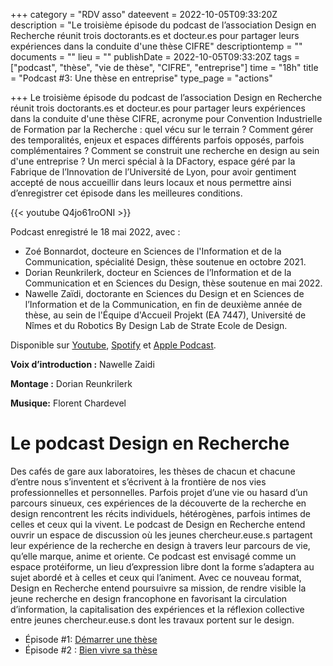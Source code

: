 +++
category = "RDV asso"
dateevent = 2022-10-05T09:33:20Z
description = "Le troisième épisode du podcast de l’association Design en Recherche réunit trois doctorants.es et docteur.es pour partager leurs expériences dans la conduite d'une thèse CIFRE"
descriptiontemp = ""
documents = ""
lieu = ""
publishDate = 2022-10-05T09:33:20Z
tags = ["podcast", "thèse", "vie de thèse", "CIFRE", "entreprise"]
time = "18h"
title = "Podcast #3: Une thèse en entreprise"
type_page = "actions"

+++
Le troisième épisode du podcast de l’association Design en Recherche réunit trois doctorants.es et docteur.es pour partager leurs expériences dans la conduite d'une thèse CIFRE, acronyme pour Convention Industrielle de Formation par la Recherche : quel vécu sur le terrain ? Comment gérer des temporalités, enjeux et espaces différents parfois opposés, parfois complémentaires ? Comment se construit une recherche en design au sein d'une entreprise ? Un merci spécial à la DFactory, espace géré par la Fabrique de l’Innovation de l’Université de Lyon, pour avoir gentiment accepté de nous accueillir dans leurs locaux et nous permettre ainsi d’enregistrer cet épisode dans les meilleures conditions.

{{< youtube Q4jo61roONI >}}

Podcast enregistré le 18 mai 2022, avec :

* Zoé Bonnardot, docteure en Sciences de l'Information et de la Communication, spécialité Design, thèse soutenue en octobre 2021.
* Dorian Reunkrilerk, docteur en Sciences de l’Information et de la Communication et en Sciences du Design, thèse soutenue en mai 2022.
* Nawelle Zaïdi, doctorante en Sciences du Design et en Sciences de l’Information et de la Communication, en fin de deuxième année de thèse, au sein de l'Équipe d'Accueil Projekt (EA 7447), Université de Nîmes et du Robotics By Design Lab de Strate Ecole de Design.

Disponible sur [Youtube](https://www.youtube.com/watch?v=Q4jo61roONI "Youtube"), [Spotify](https://open.spotify.com/episode/5eMKP1xmyu6Q3MJw81dgLu "Spotify") et [Apple Podcast](https://podcasts.apple.com/us/podcast/une-th%C3%A8se-en-entreprise/id1614277217?i=1000579170088 "Apple Podcast").

**Voix d’introduction :** Nawelle Zaidi

**Montage :** Dorian Reunkrilerk

**Musique:** Florent Chardevel

# Le podcast Design en Recherche

Des cafés de gare aux laboratoires, les thèses de chacun et chacune d’entre nous s’inventent et s’écrivent à la frontière de nos vies professionnelles et personnelles. Parfois projet d’une vie ou hasard d’un parcours sinueux, ces expériences de la découverte de la recherche en design rencontrent les récits individuels, hétérogènes, parfois intimes de celles et ceux qui la vivent. Le podcast de Design en Recherche entend ouvrir un espace de discussion où les jeunes chercheur.euse.s partagent leur expérience de la recherche en design à travers leur parcours de vie, qu’elle marque, anime et oriente. Ce podcast est envisagé comme un espace protéiforme, un lieu d’expression libre dont la forme s’adaptera au sujet abordé et à celles et ceux qui l’animent. Avec ce nouveau format, Design en Recherche entend poursuivre sa mission, de rendre visible la jeune recherche en design francophone en favorisant la circulation d’information, la capitalisation des expériences et la réflexion collective entre jeunes chercheur.euse.s dont les travaux portent sur le design.

* Épisode #1: [Démarrer une thèse](https://designenrecherche.org/actions/1er-episode-du-podcast-design-en-recherche/)
* Épisode #2 : [Bien vivre sa thèse](https://designenrecherche.org/actions/podcast-2-bien-vivre-sa-these/)